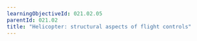 ```yaml
---
learningObjectiveId: 021.02.05
parentId: 021.02
title: "Helicopter: structural aspects of flight controls"
---
```



